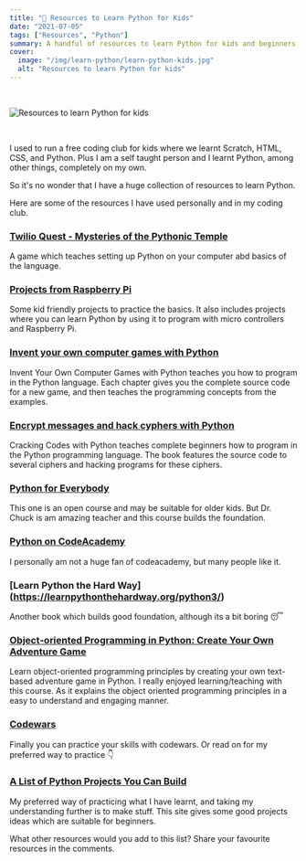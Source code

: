 ```yaml
---
title: "🐍 Resources to Learn Python for Kids"
date: "2021-07-05"
tags: ["Resources", "Python"]
summary: A handful of resources to learn Python for kids and beginners.
cover:
  image: "/img/learn-python/learn-python-kids.jpg"
  alt: "Resources to learn Python for kids"
---
```


<br>

![Resources to learn Python for kids](/img/learn-python/learn-python-kids.jpg)

<br>

I used to run a free coding club for kids where we learnt Scratch, HTML, CSS, and Python. Plus I am a self taught person and I learnt Python, among other things, completely on my own.

So it's no wonder that I have a huge collection of resources to learn Python.

Here are some of the resources I have used personally and in my coding club.

### [Twilio Quest - Mysteries of the Pythonic Temple](https://www.twilio.com/quest/learn/python)

A game which teaches setting up Python on your computer abd basics of the language.

### [Projects from Raspberry Pi](https://projects.raspberrypi.org/en/projects?software%5B%5D=python)

Some kid friendly projects to practice the basics. It also includes projects where you can learn Python by using it to program with micro controllers and Raspberry Pi.

### [Invent your own computer games with Python](https://inventwithpython.com/#invent)

Invent Your Own Computer Games with Python teaches you how to program in the Python language. Each chapter gives you the complete source code for a new game, and then teaches the programming concepts from the examples.

### [Encrypt messages and hack cyphers with Python](https://inventwithpython.com/#cracking)

Cracking Codes with Python teaches complete beginners how to program in the Python programming language. The book features the source code to several ciphers and hacking programs for these ciphers.

### [Python for Everybody](https://www.py4e.com/)

This one is an open course and may be suitable for older kids. But Dr. Chuck is am amazing teacher and this course builds the foundation.

### [Python on CodeAcademy](https://www.codecademy.com/catalog/language/python)

I personally am not a huge fan of codeacademy, but many people like it.

### [Learn Python the Hard Way] (https://learnpythonthehardway.org/python3/)

Another book which builds good foundation, although its a bit boring 😴

### [Object-oriented Programming in Python: Create Your Own Adventure Game](https://www.futurelearn.com/courses/object-oriented-principles)

Learn object-oriented programming principles by creating your own text-based adventure game in Python. I really enjoyed learning/teaching with this course. As it explains the object oriented programming principles in a easy to understand and engaging manner.

### [Codewars](https://www.codewars.com/?language=python)

Finally you can practice your skills with codewars. Or read on for my preferred way to practice 👇

### [A List of Python Projects You Can Build](https://www.dataquest.io/blog/python-projects-for-beginners/)

My preferred way of practicing what I have learnt, and taking my understanding further is to make stuff. This site gives some good projects ideas which are suitable for beginners.

What other resources would you add to this list? Share your favourite resources in the comments.
